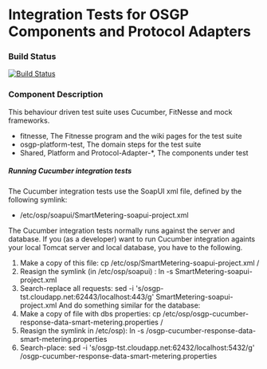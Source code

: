 # Integration Tests for OSGP Components and Protocol Adapters

### Build Status

[![Build Status](http://54.77.62.182/job/OSGP_Integration-Tests_development/badge/icon?style=plastic)](http://54.77.62.182/job/OSGP_Integration-Tests_development)


### Component Description

This behaviour driven test suite uses Cucumber, FitNesse and mock frameworks.

- fitnesse, The Fitnesse program and the wiki pages for the test suite
- osgp-platform-test, The domain steps for the test suite
- Shared, Platform and Protocol-Adapter-*, The components under test

##### Running Cucumber integration tests
The Cucumber integration tests use the SoapUI xml file, defined by the following symlink:
- /etc/osp/soapui/SmartMetering-soapui-project.xml

The Cucumber integration tests normally runs against the server and database. 
If you (as a developer) want to run Cucumber integration againts your local Tomcat server and local database, you have to the following.
1) Make a copy of this file: cp /etc/osp/SmartMetering-soapui-project.xml  <yourfolder>/
2) Reasign the symlink (in /etc/osp/soapui) : ln -s <yourfolder>SmartMetering-soapui-project.xml 
3) Search-replace all requests: sed -i 's/osgp-tst.cloudapp.net:62443/localhost:443/g' <yourfolder>SmartMetering-soapui-project.xml 
And do something similar for the database:
1) Make a copy of file with dbs properties: cp /etc/osp/osgp-cucumber-response-data-smart-metering.properties <yourfolder>/
2) Reasign the symlink in /etc/osp): ln -s <yourfolder>/osgp-cucumber-response-data-smart-metering.properties
3) Search-place: sed -i 's/osgp-tst.cloudapp.net:62432/localhost:5432/g' <yourfolder>/osgp-cucumber-response-data-smart-metering.properties

